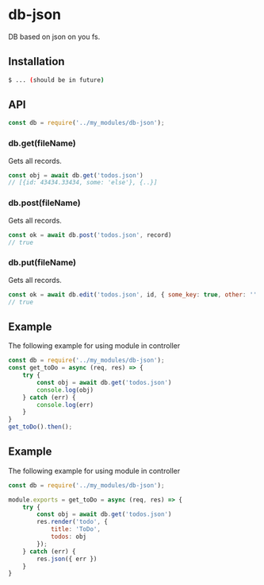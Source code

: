 # db-json
DB based on json on you fs.

## Installation
```sh
$ ... (should be in future)
```

## API
```js
const db = require('../my_modules/db-json');
```

### db.get(fileName)
Gets all records.
```js
const obj = await db.get('todos.json')
// [{id: 43434.33434, some: 'else'}, {..}]
```

### db.post(fileName)
Gets all records.
```js
const ok = await db.post('todos.json', record)
// true
```

### db.put(fileName)
Gets all records.
```js
const ok = await db.edit('todos.json', id, { some_key: true, other: '' })
// true
```


## Example
The following example for using module in controller
```js
const db = require('../my_modules/db-json');
const get_toDo = async (req, res) => {
    try {
        const obj = await db.get('todos.json')
        console.log(obj)
    } catch (err) {
        console.log(err)
    }
}
get_toDo().then();
```


## Example
The following example for using module in controller
```js
const db = require('../my_modules/db-json');

module.exports = get_toDo = async (req, res) => {
    try {
        const obj = await db.get('todos.json')
        res.render('todo', {
            title: 'ToDo',
            todos: obj
        });
    } catch (err) {
        res.json({ err })
    }
}